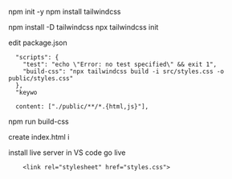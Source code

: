 npm init -y
npm install tailwindcss 

npm install -D tailwindcss
npx tailwindcss init

edit package.json
```
  "scripts": {
    "test": "echo \"Error: no test specified\" && exit 1",
    "build-css": "npx tailwindcss build -i src/styles.css -o public/styles.css"
  },
  "keywo
```

```
  content: ["./public/**/*.{html,js}"],
```

npm run build-css

create index.html
i

install live server in VS code
go live

```
    <link rel="stylesheet" href="styles.css">
```